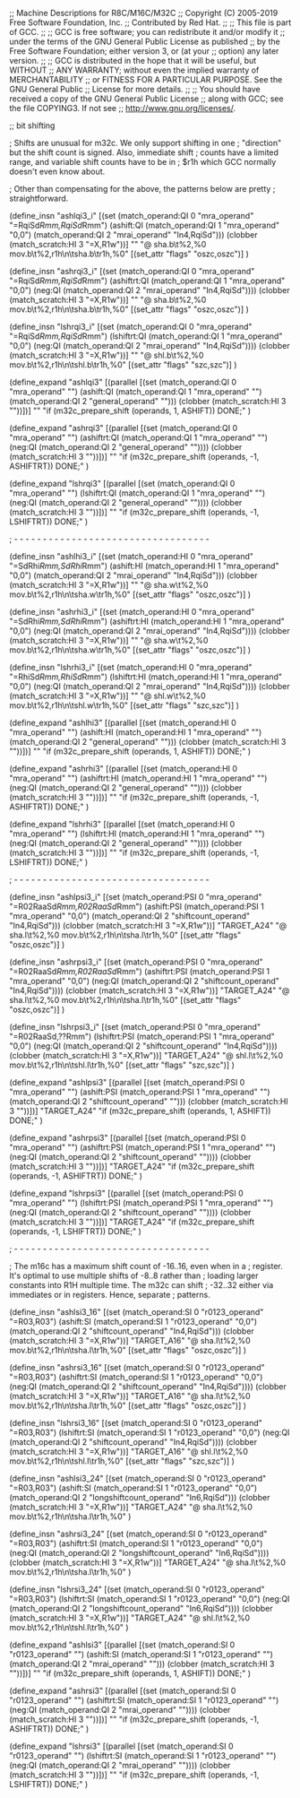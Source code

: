 ;; Machine Descriptions for R8C/M16C/M32C
;; Copyright (C) 2005-2019 Free Software Foundation, Inc.
;; Contributed by Red Hat.
;;
;; This file is part of GCC.
;;
;; GCC is free software; you can redistribute it and/or modify it
;; under the terms of the GNU General Public License as published
;; by the Free Software Foundation; either version 3, or (at your
;; option) any later version.
;;
;; GCC is distributed in the hope that it will be useful, but WITHOUT
;; ANY WARRANTY; without even the implied warranty of MERCHANTABILITY
;; or FITNESS FOR A PARTICULAR PURPOSE.  See the GNU General Public
;; License for more details.
;;
;; You should have received a copy of the GNU General Public License
;; along with GCC; see the file COPYING3.  If not see
;; <http://www.gnu.org/licenses/>.

;; bit shifting

; Shifts are unusual for m32c.  We only support shifting in one
; "direction" but the shift count is signed.  Also, immediate shift
; counts have a limited range, and variable shift counts have to be in
; $r1h which GCC normally doesn't even know about.

; Other than compensating for the above, the patterns below are pretty
; straightforward.

(define_insn "ashlqi3_i"
  [(set (match_operand:QI 0 "mra_operand" "=RqiSd*Rmm,RqiSd*Rmm")
	(ashift:QI (match_operand:QI 1 "mra_operand" "0,0")
		   (match_operand:QI 2 "mrai_operand" "In4,RqiSd")))
   (clobber (match_scratch:HI 3 "=X,R1w"))]
  ""
  "@
   sha.b\t%2,%0
   mov.b\t%2,r1h\n\tsha.b\tr1h,%0"
  [(set_attr "flags" "oszc,oszc")]
  )

(define_insn "ashrqi3_i"
  [(set (match_operand:QI 0 "mra_operand" "=RqiSd*Rmm,RqiSd*Rmm")
	(ashiftrt:QI (match_operand:QI 1 "mra_operand" "0,0")
		     (neg:QI (match_operand:QI 2 "mrai_operand" "In4,RqiSd"))))
   (clobber (match_scratch:HI 3 "=X,R1w"))]
  ""
  "@
   sha.b\t%2,%0
   mov.b\t%2,r1h\n\tsha.b\tr1h,%0"
  [(set_attr "flags" "oszc,oszc")]
  )

(define_insn "lshrqi3_i"
  [(set (match_operand:QI 0 "mra_operand" "=RqiSd*Rmm,RqiSd*Rmm")
	(lshiftrt:QI (match_operand:QI 1 "mra_operand" "0,0")
		     (neg:QI (match_operand:QI 2 "mrai_operand" "In4,RqiSd"))))
   (clobber (match_scratch:HI 3 "=X,R1w"))]
  ""
  "@
   shl.b\t%2,%0
   mov.b\t%2,r1h\n\tshl.b\tr1h,%0"
  [(set_attr "flags" "szc,szc")]
  )


(define_expand "ashlqi3"
  [(parallel [(set (match_operand:QI 0 "mra_operand" "")
	(ashift:QI (match_operand:QI 1 "mra_operand" "")
		   (match_operand:QI 2 "general_operand" "")))
   (clobber (match_scratch:HI 3 ""))])]
  ""
  "if (m32c_prepare_shift (operands, 1, ASHIFT))
     DONE;"
  )

(define_expand "ashrqi3"
  [(parallel [(set (match_operand:QI 0 "mra_operand" "")
	(ashiftrt:QI (match_operand:QI 1 "mra_operand" "")
		     (neg:QI (match_operand:QI 2 "general_operand" ""))))
   (clobber (match_scratch:HI 3 ""))])]
  ""
  "if (m32c_prepare_shift (operands, -1, ASHIFTRT))
     DONE;"
  )

(define_expand "lshrqi3"
  [(parallel [(set (match_operand:QI 0 "mra_operand" "")
		   (lshiftrt:QI (match_operand:QI 1 "mra_operand" "")
				(neg:QI (match_operand:QI 2 "general_operand" ""))))
	      (clobber (match_scratch:HI 3 ""))])]
  ""
  "if (m32c_prepare_shift (operands, -1, LSHIFTRT))
     DONE;"
  )

; - - - - - - - - - - - - - - - - - - - - - - - - - - - - - - - - - -

(define_insn "ashlhi3_i"
  [(set (match_operand:HI 0 "mra_operand" "=SdRhi*Rmm,SdRhi*Rmm")
	(ashift:HI (match_operand:HI 1 "mra_operand" "0,0")
		   (match_operand:QI 2 "mrai_operand" "In4,RqiSd")))
   (clobber (match_scratch:HI 3 "=X,R1w"))]
  ""
  "@
   sha.w\t%2,%0
   mov.b\t%2,r1h\n\tsha.w\tr1h,%0"
  [(set_attr "flags" "oszc,oszc")]
  )

(define_insn "ashrhi3_i"
  [(set (match_operand:HI 0 "mra_operand" "=SdRhi*Rmm,SdRhi*Rmm")
	(ashiftrt:HI (match_operand:HI 1 "mra_operand" "0,0")
		     (neg:QI (match_operand:QI 2 "mrai_operand" "In4,RqiSd"))))
   (clobber (match_scratch:HI 3 "=X,R1w"))]
  ""
  "@
   sha.w\t%2,%0
   mov.b\t%2,r1h\n\tsha.w\tr1h,%0"
  [(set_attr "flags" "oszc,oszc")]
  )

(define_insn "lshrhi3_i"
  [(set (match_operand:HI 0 "mra_operand" "=RhiSd*Rmm,RhiSd*Rmm")
	(lshiftrt:HI (match_operand:HI 1 "mra_operand" "0,0")
		     (neg:QI (match_operand:QI 2 "mrai_operand" "In4,RqiSd"))))
   (clobber (match_scratch:HI 3 "=X,R1w"))]
  ""
  "@
   shl.w\t%2,%0
   mov.b\t%2,r1h\n\tshl.w\tr1h,%0"
  [(set_attr "flags" "szc,szc")]
  )


(define_expand "ashlhi3"
  [(parallel [(set (match_operand:HI 0 "mra_operand" "")
		   (ashift:HI (match_operand:HI 1 "mra_operand" "")
			      (match_operand:QI 2 "general_operand" "")))
	      (clobber (match_scratch:HI 3 ""))])]
  ""
  "if (m32c_prepare_shift (operands, 1, ASHIFT))
     DONE;"
  )

(define_expand "ashrhi3"
  [(parallel [(set (match_operand:HI 0 "mra_operand" "")
		   (ashiftrt:HI (match_operand:HI 1 "mra_operand" "")
				(neg:QI (match_operand:QI 2 "general_operand" ""))))
	      (clobber (match_scratch:HI 3 ""))])]
  ""
  "if (m32c_prepare_shift (operands, -1, ASHIFTRT))
     DONE;"
  )

(define_expand "lshrhi3"
  [(parallel [(set (match_operand:HI 0 "mra_operand" "")
		   (lshiftrt:HI (match_operand:HI 1 "mra_operand" "")
				(neg:QI (match_operand:QI 2 "general_operand" ""))))
	      (clobber (match_scratch:HI 3 ""))])]
  ""
  "if (m32c_prepare_shift (operands, -1, LSHIFTRT))
     DONE;"
  )




; - - - - - - - - - - - - - - - - - - - - - - - - - - - - - - - - - -


(define_insn "ashlpsi3_i"
  [(set (match_operand:PSI 0 "mra_operand" "=R02RaaSd*Rmm,R02RaaSd*Rmm")
	(ashift:PSI (match_operand:PSI 1 "mra_operand" "0,0")
		    (match_operand:QI 2 "shiftcount_operand" "In4,RqiSd")))
   (clobber (match_scratch:HI 3 "=X,R1w"))]
  "TARGET_A24"
  "@
   sha.l\t%2,%0
   mov.b\t%2,r1h\n\tsha.l\tr1h,%0"
  [(set_attr "flags" "oszc,oszc")]
  )

(define_insn "ashrpsi3_i"
  [(set (match_operand:PSI 0 "mra_operand" "=R02RaaSd*Rmm,R02RaaSd*Rmm")
	(ashiftrt:PSI (match_operand:PSI 1 "mra_operand" "0,0")
		      (neg:QI (match_operand:QI 2 "shiftcount_operand" "In4,RqiSd"))))
   (clobber (match_scratch:HI 3 "=X,R1w"))]
  "TARGET_A24"
  "@
   sha.l\t%2,%0
   mov.b\t%2,r1h\n\tsha.l\tr1h,%0"
  [(set_attr "flags" "oszc,oszc")]
  )

(define_insn "lshrpsi3_i"
  [(set (match_operand:PSI 0 "mra_operand" "=R02RaaSd,??Rmm")
	(lshiftrt:PSI (match_operand:PSI 1 "mra_operand" "0,0")
		      (neg:QI (match_operand:QI 2 "shiftcount_operand" "In4,RqiSd"))))
   (clobber (match_scratch:HI 3 "=X,R1w"))]
  "TARGET_A24"
  "@
   shl.l\t%2,%0
   mov.b\t%2,r1h\n\tshl.l\tr1h,%0"
  [(set_attr "flags" "szc,szc")]
  )


(define_expand "ashlpsi3"
  [(parallel [(set (match_operand:PSI 0 "mra_operand" "")
		   (ashift:PSI (match_operand:PSI 1 "mra_operand" "")
			       (match_operand:QI 2 "shiftcount_operand" "")))
	      (clobber (match_scratch:HI 3 ""))])]
  "TARGET_A24"
  "if (m32c_prepare_shift (operands, 1, ASHIFT))
     DONE;"
  )

(define_expand "ashrpsi3"
  [(parallel [(set (match_operand:PSI 0 "mra_operand" "")
		   (ashiftrt:PSI (match_operand:PSI 1 "mra_operand" "")
				 (neg:QI (match_operand:QI 2 "shiftcount_operand" ""))))
	      (clobber (match_scratch:HI 3 ""))])]
  "TARGET_A24"
  "if (m32c_prepare_shift (operands, -1, ASHIFTRT))
     DONE;"
  )

(define_expand "lshrpsi3"
  [(parallel [(set (match_operand:PSI 0 "mra_operand" "")
		   (lshiftrt:PSI (match_operand:PSI 1 "mra_operand" "")
				 (neg:QI (match_operand:QI 2 "shiftcount_operand" ""))))
	      (clobber (match_scratch:HI 3 ""))])]
  "TARGET_A24"
  "if (m32c_prepare_shift (operands, -1, LSHIFTRT))
     DONE;"
  )

; - - - - - - - - - - - - - - - - - - - - - - - - - - - - - - - - - -

; The m16c has a maximum shift count of -16..16, even when in a
; register.  It's optimal to use multiple shifts of -8..8 rather than
; loading larger constants into R1H multiple time.  The m32c can shift
; -32..32 either via immediates or in registers.  Hence, separate
; patterns.


(define_insn "ashlsi3_16"
  [(set (match_operand:SI 0 "r0123_operand" "=R03,R03")
	(ashift:SI (match_operand:SI 1 "r0123_operand" "0,0")
		   (match_operand:QI 2 "shiftcount_operand" "In4,RqiSd")))
   (clobber (match_scratch:HI 3 "=X,R1w"))]
  "TARGET_A16"
  "@
   sha.l\t%2,%0
   mov.b\t%2,r1h\n\tsha.l\tr1h,%0"
  [(set_attr "flags" "oszc,oszc")]
  )

(define_insn "ashrsi3_16"
  [(set (match_operand:SI 0 "r0123_operand" "=R03,R03")
	(ashiftrt:SI (match_operand:SI 1 "r0123_operand" "0,0")
		     (neg:QI (match_operand:QI 2 "shiftcount_operand" "In4,RqiSd"))))
   (clobber (match_scratch:HI 3 "=X,R1w"))]
  "TARGET_A16"
  "@
   sha.l\t%2,%0
   mov.b\t%2,r1h\n\tsha.l\tr1h,%0"
  [(set_attr "flags" "oszc,oszc")]
  )

(define_insn "lshrsi3_16"
  [(set (match_operand:SI 0 "r0123_operand" "=R03,R03")
	(lshiftrt:SI (match_operand:SI 1 "r0123_operand" "0,0")
		     (neg:QI (match_operand:QI 2 "shiftcount_operand" "In4,RqiSd"))))
   (clobber (match_scratch:HI 3 "=X,R1w"))]
  "TARGET_A16"
  "@
   shl.l\t%2,%0
   mov.b\t%2,r1h\n\tshl.l\tr1h,%0"
  [(set_attr "flags" "szc,szc")]
  )



(define_insn "ashlsi3_24"
  [(set (match_operand:SI 0 "r0123_operand" "=R03,R03")
	(ashift:SI (match_operand:SI 1 "r0123_operand" "0,0")
		   (match_operand:QI 2 "longshiftcount_operand" "In6,RqiSd")))
   (clobber (match_scratch:HI 3 "=X,R1w"))]
  "TARGET_A24"
  "@
   sha.l\t%2,%0
   mov.b\t%2,r1h\n\tsha.l\tr1h,%0"
  )

(define_insn "ashrsi3_24"
  [(set (match_operand:SI 0 "r0123_operand" "=R03,R03")
	(ashiftrt:SI (match_operand:SI 1 "r0123_operand" "0,0")
		     (neg:QI (match_operand:QI 2 "longshiftcount_operand" "In6,RqiSd"))))
   (clobber (match_scratch:HI 3 "=X,R1w"))]
  "TARGET_A24"
  "@
   sha.l\t%2,%0
   mov.b\t%2,r1h\n\tsha.l\tr1h,%0"
  )

(define_insn "lshrsi3_24"
  [(set (match_operand:SI 0 "r0123_operand" "=R03,R03")
	(lshiftrt:SI (match_operand:SI 1 "r0123_operand" "0,0")
		     (neg:QI (match_operand:QI 2 "longshiftcount_operand" "In6,RqiSd"))))
   (clobber (match_scratch:HI 3 "=X,R1w"))]
  "TARGET_A24"
  "@
   shl.l\t%2,%0
   mov.b\t%2,r1h\n\tshl.l\tr1h,%0"
  )




(define_expand "ashlsi3"
  [(parallel [(set (match_operand:SI 0 "r0123_operand" "")
		   (ashift:SI (match_operand:SI 1 "r0123_operand" "")
			      (match_operand:QI 2 "mrai_operand" "")))
	      (clobber (match_scratch:HI 3 ""))])]
  ""
  "if (m32c_prepare_shift (operands, 1, ASHIFT))
     DONE;"
  )

(define_expand "ashrsi3"
  [(parallel [(set (match_operand:SI 0 "r0123_operand" "")
		   (ashiftrt:SI (match_operand:SI 1 "r0123_operand" "")
				(neg:QI (match_operand:QI 2 "mrai_operand" ""))))
	      (clobber (match_scratch:HI 3 ""))])]
  ""
  "if (m32c_prepare_shift (operands, -1, ASHIFTRT))
     DONE;"
  )

(define_expand "lshrsi3"
  [(parallel [(set (match_operand:SI 0 "r0123_operand" "")
		   (lshiftrt:SI (match_operand:SI 1 "r0123_operand" "")
				(neg:QI (match_operand:QI 2 "mrai_operand" ""))))
	      (clobber (match_scratch:HI 3 ""))])]
  ""
  "if (m32c_prepare_shift (operands, -1, LSHIFTRT))
     DONE;"
  )
